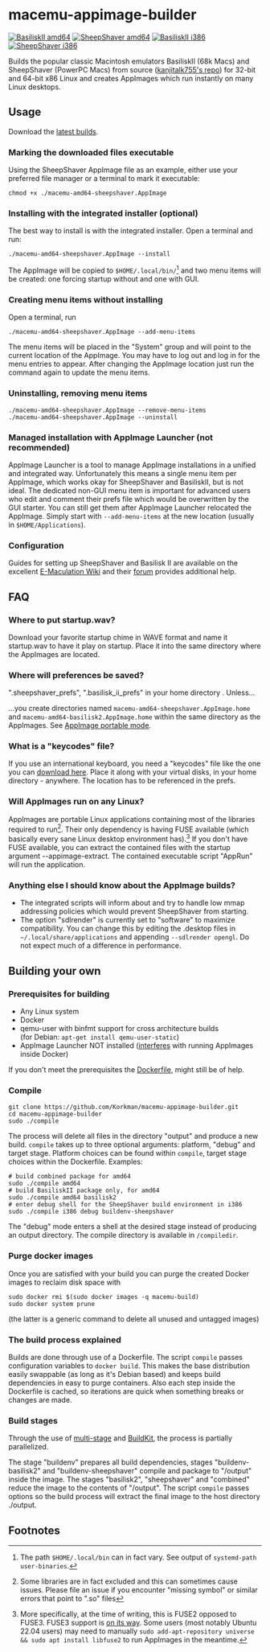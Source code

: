 # macemu-appimage-builder
[![BasiliskII amd64](https://github.com/Korkman/macemu-appimage-builder/actions/workflows/BasiliskII%20amd64.yml/badge.svg)](https://github.com/Korkman/macemu-appimage-builder/actions/workflows/BasiliskII%20amd64.yml) [![SheepShaver amd64](https://github.com/Korkman/macemu-appimage-builder/actions/workflows/SheepShaver%20amd64.yml/badge.svg)](https://github.com/Korkman/macemu-appimage-builder/actions/workflows/SheepShaver%20amd64.yml) [![BasiliskII i386](https://github.com/Korkman/macemu-appimage-builder/actions/workflows/BasiliskII%20i386.yml/badge.svg)](https://github.com/Korkman/macemu-appimage-builder/actions/workflows/BasiliskII%20i386.yml) [![SheepShaver i386](https://github.com/Korkman/macemu-appimage-builder/actions/workflows/SheepShaver%20i386.yml/badge.svg)](https://github.com/Korkman/macemu-appimage-builder/actions/workflows/SheepShaver%20i386.yml)

Builds the popular classic Macintosh emulators BasiliskII (68k Macs) and SheepShaver (PowerPC Macs)
from source ([kanjitalk755's repo](https://github.com/kanjitalk755/macemu)) for 32-bit and 64-bit x86 Linux and creates AppImages which run instantly on many Linux desktops.

## Usage
Download the [latest builds](https://github.com/Korkman/macemu-appimage-builder/releases).

### Marking the downloaded files executable
Using the SheepShaver AppImage file as an example, either use your preferred file manager or a terminal to mark it executable:
```
chmod +x ./macemu-amd64-sheepshaver.AppImage
```

### Installing with the integrated installer (optional)
The best way to install is with the integrated installer. Open a terminal and run:
```
./macemu-amd64-sheepshaver.AppImage --install
```

The AppImage will be copied to `$HOME/.local/bin/`[^1] and two menu items will be created: one forcing startup without and one with GUI.

### Creating menu items without installing
Open a terminal, run
```
./macemu-amd64-sheepshaver.AppImage --add-menu-items
```
The menu items will be placed in the "System" group and will point to the current location of the AppImage. You may have to log out and log in for the menu entries to appear. After changing the AppImage location just run the command again to update the menu items.

### Uninstalling, removing menu items
```
./macemu-amd64-sheepshaver.AppImage --remove-menu-items
./macemu-amd64-sheepshaver.AppImage --uninstall
```

### Managed installation with AppImage Launcher (not recommended)
AppImage Launcher is a tool to manage AppImage installations in a unified and integrated way. Unfortunately this means a single menu item per AppImage, which works okay for SheepShaver and BasiliskII, but is not ideal. The dedicated non-GUI menu item is important for advanced users who edit and comment their prefs file which would be overwritten by the GUI starter. You can still get them after AppImage Launcher relocated the AppImage. Simply start with `--add-menu-items` at the new location (usually in `$HOME/Applications`).

### Configuration

Guides for setting up SheepShaver and Basilisk II are available on the excellent [E-Maculation Wiki](https://www.emaculation.com/doku.php/sheepshaver_basiliskii_linux) and their [forum](https://www.emaculation.com/forum/) provides additional help.

## FAQ

### Where to put startup.wav?
Download your favorite startup chime in WAVE format and name it startup.wav to have it play on startup. Place it into the same directory where the AppImages are located.

### Where will preferences be saved?
".sheepshaver_prefs", ".basilisk_ii_prefs" in your home directory . Unless…

…you create directories named `macemu-amd64-sheepshaver.AppImage.home` and `macemu-amd64-basilisk2.AppImage.home` within the same directory as the AppImages. See [AppImage portable mode](https://docs.appimage.org/user-guide/portable-mode.html).

### What is a "keycodes" file?
If you use an international keyboard, you need a "keycodes" file like the one you can [download here](https://raw.githubusercontent.com/Korkman/macemu-appimage-builder/main/keycodes). Place it along with your virtual disks, in your home directory - anywhere. The location has to be referenced in the prefs.

### Will AppImages run on any Linux?
AppImages are portable Linux applications containing most of the libraries required to run[^2].
Their only dependency is having FUSE available (which basically every sane Linux desktop environment has).[^3]
If you don't have FUSE available, you can extract the contained files with the startup argument --appimage-extract.
The contained executable script "AppRun" will run the application.

### Anything else I should know about the AppImage builds?
* The integrated scripts will inform about and try to handle low mmap addressing policies which would prevent SheepShaver from starting.
* The option "sdlrender" is currently set to "software" to maximize compatibility. You can change this by editing the .desktop files in `~/.local/share/applications` and appending `--sdlrender opengl`. Do not expect much of a difference in performance.

## Building your own

### Prerequisites for building
* Any Linux system
* Docker
* qemu-user with binfmt support for cross architecture builds
  <br>(for Debian: `apt-get install qemu-user-static`)
* AppImage Launcher NOT installed ([interferes](https://github.com/TheAssassin/AppImageLauncher/issues/407) with running AppImages inside Docker)

If you don't meet the prerequisites the [Dockerfile](https://github.com/Korkman/macemu-appimage-builder/blob/main/docker/Dockerfile), might still be of help.

### Compile
```
git clone https://github.com/Korkman/macemu-appimage-builder.git
cd macemu-appimage-builder
sudo ./compile
```
The process will delete all files in the directory "output" and produce a new build.
`compile` takes up to three optional arguments: platform, "debug" and target stage.
Platform choices can be found within `compile`, target stage choices within the Dockerfile.
Examples:
```
# build combined package for amd64
sudo ./compile amd64
# build BasiliskII package only, for amd64
sudo ./compile amd64 basilisk2
# enter debug shell for the SheepShaver build environment in i386
sudo ./compile i386 debug buildenv-sheepshaver
```
The "debug" mode enters a shell at the desired stage instead of producing an output directory.
The compile directory is available in `/compiledir`.

### Purge docker images
Once you are satisfied with your build you can purge the created Docker images to reclaim
disk space with

```
sudo docker rmi $(sudo docker images -q macemu-build)
sudo docker system prune
```
(the latter is a generic command to delete all unused
and untagged images)

### The build process explained
Builds are done through use of a Dockerfile. The script `compile` passes configuration variables to `docker build`. This makes the base distribution easily swappable (as long as it's Debian based) and keeps build dependencies in easy to purge containers. Also each step inside the Dockerfile is cached, so iterations are quick when something breaks or changes are made.

### Build stages
Through the use of [multi-stage](https://docs.docker.com/develop/develop-images/multistage-build/) and [BuildKit](https://docs.docker.com/develop/develop-images/build_enhancements/), the process is partially parallelized.

The stage "buildenv" prepares all build dependencies, stages "buildenv-basilisk2" and "buildenv-sheepshaver" compile and package to "/output" inside the image. The stages "basilisk2", "sheepshaver" and "combined" reduce the image to the contents of "/output". The script `compile` passes options so the build process will extract the final image to the host directory ./output.


## Footnotes

[^1]: The path `$HOME/.local/bin` can in fact vary. See output of `systemd-path user-binaries`.

[^2]: Some libraries are in fact excluded and this can sometimes cause issues. Please file an issue if you encounter "missing symbol" or similar errors that point to ".so" files

[^3]: More specifically, at the time of writing, this is FUSE2 opposed to FUSE3. FUSE3 support is [on its way](https://github.com/AppImage/AppImageKit/issues/877). Some users (most notably Ubuntu 22.04 users) may need to manually `sudo add-apt-repository universe && sudo apt install libfuse2` to run AppImages in the meantime.
